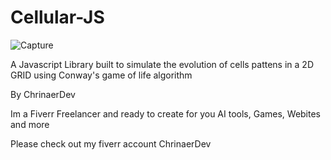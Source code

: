 # Cellular-JS
![Capture](https://github.com/ChrinaerDev/Cellular-JS/assets/121810236/db8393ab-99cf-4849-bbdf-7345441d8ddf)

A Javascript Library built to simulate the evolution of cells pattens in a 2D GRID using Conway's game of life algorithm 

By ChrinaerDev

Im a Fiverr Freelancer and ready to create for you AI tools, Games, Webites and more

Please check out my fiverr account ChrinaerDev
